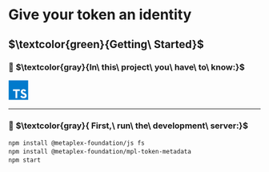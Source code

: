 # Give your token an identity
## $\textcolor{green}{Getting\ Started}$

 ### :dart: $\textcolor{gray}{In\ this\ project\ you\ have\ to\ know:}$ 
<div>
     <img src="https://raw.githubusercontent.com/devicons/devicon/1119b9f84c0290e0f0b38982099a2bd027a48bf1/icons/typescript/typescript-original.svg" title="typescript" **alt="typescript" width="40" height="40"/> 
</div>

---

### :memo: $\textcolor{gray}{ First,\ run\ the\ development\ server:}$ 
 
```bash
npm install @metaplex-foundation/js fs
npm install @metaplex-foundation/mpl-token-metadata
npm start
```
